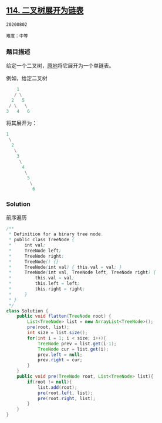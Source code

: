 ## [114. 二叉树展开为链表](https://leetcode-cn.com/problems/flatten-binary-tree-to-linked-list/)

`20200802`

`难度：中等`

### 题目描述

给定一个二叉树，[原地](https://baike.baidu.com/item/原地算法/8010757)将它展开为一个单链表。

例如，给定二叉树

```matlab
    1
   / \
  2   5
 / \   \
3   4   6
```

将其展开为：

```matlab
1
 \
  2
   \
    3
     \
      4
       \
        5
         \
          6
```

### Solution

前序遍历

```java
/**
 * Definition for a binary tree node.
 * public class TreeNode {
 *     int val;
 *     TreeNode left;
 *     TreeNode right;
 *     TreeNode() {}
 *     TreeNode(int val) { this.val = val; }
 *     TreeNode(int val, TreeNode left, TreeNode right) {
 *         this.val = val;
 *         this.left = left;
 *         this.right = right;
 *     }
 * }
 */
class Solution {
    public void flatten(TreeNode root) {
        List<TreeNode> list = new ArrayList<TreeNode>();
        pre(root, list);
        int size = list.size();
        for(int i = 1; i < size; i++){
            TreeNode prev = list.get(i-1);
            TreeNode cur = list.get(i);
            prev.left = null;
            prev.right = cur;
        }
    }
    public void pre(TreeNode root, List<TreeNode> list){
        if(root != null){
            list.add(root);
            pre(root.left, list);
            pre(root.right, list);
        }
    }
}
```

